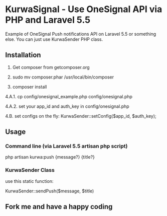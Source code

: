 # KurwaSignal - Use OneSignal API via PHP and Laravel 5.5

Example of OneSignal Push notifications API on Laravel 5.5 or something else. You can just use KurwaSender PHP class.

## Installation

1. Get composer from getcomposer.org

2. sudo mv composer.phar /usr/local/bin/composer

3. composer install

4.A.1. cp config/onesignal_example.php config/onesignal.php

4.A.2. set your app_id and auth_key in config/onesignal.php

4.B. set configs on the fly: KurwaSender::setConfig($app_id, $auth_key);

## Usage

### Command line (via Laravel 5.5 artisan php script)

php artisan kurwa:push {message?} {title?}

### KurwaSender Class

use this static function:

KurwaSender::sendPush($message, $title)


## Fork me and have a happy coding